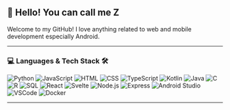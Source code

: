 ## 💮 Hello! You can call me Z

Welcome to my GitHub! I love anything related to web and mobile development especially Android. 

---
### 💻 Languages & Tech Stack 🛠️
![Python](https://img.shields.io/badge/-Python-2c2c2c?logo=python&logoColor=3776AB)
![JavaScript](https://img.shields.io/badge/-JavaScript-2c2c2c?logo=javascript&logoColor=F7DF1E)
![HTML](https://img.shields.io/badge/-HTML-2c2c2c?logo=html5&logoColor=E34F26)
![CSS](https://img.shields.io/badge/-CSS-2c2c2c?logo=css3&logoColor=1572B6)
![TypeScript](https://img.shields.io/badge/-TypeScript-2c2c2c?logo=typescript&logoColor=007ACC)
![Kotlin](https://img.shields.io/badge/-Kotlin-2c2c2c?logo=kotlin&logoColor=7F52FF)
![Java](https://custom-icon-badges.herokuapp.com/badge/-Java-2c2c2c?style=flat&logo=java&logoColor=white)
![C](https://img.shields.io/badge/-C-2c2c2c?logo=c&logoColor=A8B9CC)
![R](https://img.shields.io/badge/-R-2c2c2c?logo=r&logoColor=276DC3)
![SQL](https://img.shields.io/badge/-SQL-2c2c2c?logo=postgresql&logoColor=336791)
![React](https://img.shields.io/badge/-React-2c2c2c?logo=react&logoColor=61DAFB)
![Svelte](https://img.shields.io/badge/-Svelte-2c2c2c?logo=svelte&logoColor=FF3E00)
![Node.js](https://img.shields.io/badge/-Node.js-2c2c2c?logo=node.js&logoColor=339933)
![Express](https://img.shields.io/badge/-Express-2c2c2c?logo=express&logoColor=000000)
![Android Studio](https://img.shields.io/badge/-Android%20Studio-2c2c2c?logo=android-studio&logoColor=3DDC84)
![VSCode](https://img.shields.io/badge/-VSCode-2c2c2c?logo=visual-studio-code&logoColor=007ACC)
![Docker](https://img.shields.io/badge/-Docker-2c2c2c?logo=docker&logoColor=2496ED)

---
<!--
## 📈 GitHub Stats
![Your Name's GitHub Stats](https://github-readme-stats.vercel.app/api?username=YourUsername&show_icons=true&theme=radical)
-->
